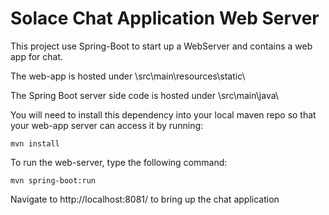 # Solace Chat Application Web Server
This project use Spring-Boot to start up a WebServer and contains a web app for chat.

The web-app is hosted under \src\main\resources\static\

The Spring Boot server side code is hosted under \src\main\java\

You will need to install this dependency into your local maven repo so that your web-app
server can access it by running:

```
mvn install
```

To run the web-server, type the following command:
```
mvn spring-boot:run
```

Navigate to http://localhost:8081/ to bring up the chat application